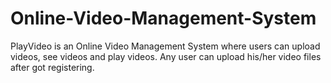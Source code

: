 # Online-Video-Management-System
PlayVideo is an Online Video Management System where users can upload videos, see videos and play videos. Any user can upload his/her video files after got registering.
